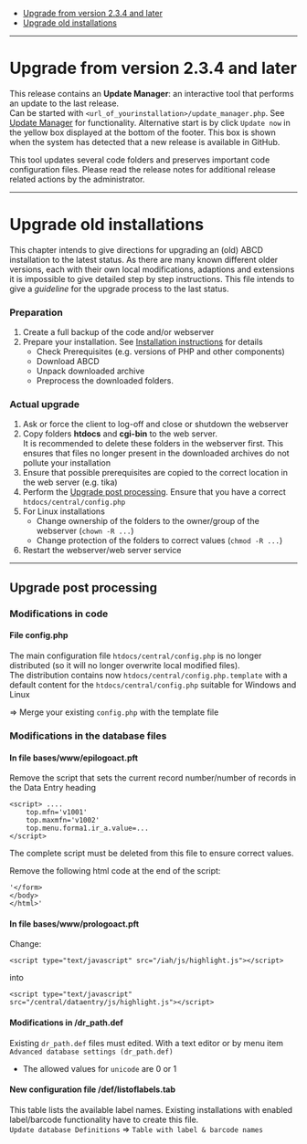- [Upgrade from version 2.3.4 and later](#upgrade-from-version-234-and-later)
- [Upgrade old installations](#upgrade-old-installations)

---

# Upgrade from version 2.3.4 and later
This release contains an **Update Manager**: an interactive tool that performs an update to the last release.  
Can be started with `<url_of_yourinstallation>/update_manager.php`.  See [Update Manager](https://github.com/ABCD-DEVCOM/ABCD/pull/567) for functionality.
Alternative start is by click `Update now` in the yellow box displayed at the bottom of the footer.
This box is shown when the system has detected that a new release is available in GitHub.

This tool updates several code folders and preserves important code configuration files.
Please read the release notes for additional release related actions by the administrator.

---

# Upgrade old installations

This chapter intends to give directions for upgrading an (old) ABCD installation to the latest status.
As there are many known different older versions, each with their own local modifications, adaptions and extensions it is impossible to give detailed step by step instructions.
This file intends to give a <i>guideline</i> for the upgrade process to the last status.

### Preparation

1. Create a full backup of the code and/or webserver
2. Prepare your installation. See [Installation instructions](https://github.com/ABCD-DEVCOM/ABCD2/blob/master/zz_installation/installation_instructions.md) for details
   - Check Prerequisites (e.g. versions of PHP and other components)
   - Download ABCD 
   - Unpack downloaded archive
   - Preprocess the downloaded folders.

### Actual upgrade

1. Ask or force the client to log-off and close or shutdown the webserver
2. Copy folders **htdocs** and **cgi-bin** to the web server.  
It is recommended to delete these folders in the webserver first.
This ensures that files no longer present in the downloaded archives do not pollute your installation
3. Ensure that possible prerequisites are copied to the correct location in the web server (e.g. tika)
4. Perform the [Upgrade post processing](#upgrade-post-processing). Ensure that you have a correct `htdocs/central/config.php`
5. For Linux installations
   - Change ownership of the folders to the owner/group of the webserver (`chown -R ...`)
   - Change protection of the folders to correct values (`chmod -R ...`)
6. Restart the webserver/web server service

---

## Upgrade post processing

### Modifications in code

#### File config.php

The main configuration file `htdocs/central/config.php` is no longer distributed (so it will no longer overwrite local modified files).  
The distribution contains now `htdocs/central/config.php.template` with a default content for the `htdocs/central/config.php` suitable for Windows and Linux

&rArr; Merge your existing `config.php` with the template file

### Modifications in the database files

#### In file bases/www/epilogoact.pft

Remove the script that sets the current record number/number of records in the Data Entry heading
```
<script> ....
    top.mfn='v1001'
    top.maxmfn='v1002'
    top.menu.forma1.ir_a.value=...
</script>
```  
The complete script must be deleted from this file to ensure correct values.

Remove the following html code at the end of the script:
```
'</form>
</body>
</html>'
```

#### In file bases/www/prologoact.pft

Change:  
```
<script type="text/javascript" src="/iah/js/highlight.js"></script>
```  
into  
```
<script type="text/javascript" src="/central/dataentry/js/highlight.js"></script>
```

#### Modifications in <database>/dr_path.def

Existing `dr_path.def` files must edited. With a text editor or by menu item `Advanced database settings (dr_path.def)`
- The allowed values for `unicode` are 0 or 1

#### New configuration file <database>/def/listoflabels.tab

This table lists the available label names.
Existing installations with enabled label/barcode functionality have to create this file.  
`Update database Definitions` &rArr; `Table with label & barcode names`
